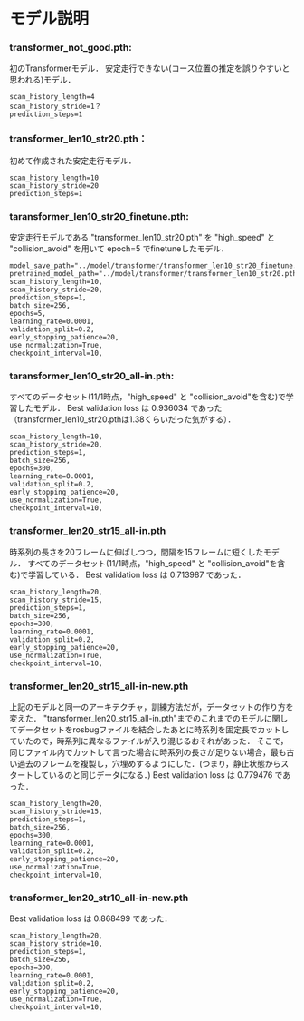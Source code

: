 # モデル説明

### transformer_not_good.pth:
初のTransformerモデル．
安定走行できない(コース位置の推定を誤りやすいと思われる)モデル．
```
scan_history_length=4
scan_history_stride=1？
prediction_steps=1
```

### transformer_len10_str20.pth：
初めて作成された安定走行モデル．
```
scan_history_length=10
scan_history_stride=20
prediction_steps=1
```

### taransformer_len10_str20_finetune.pth:
安定走行モデルである "transformer_len10_str20.pth" を "high_speed" と "collision_avoid" を用いて epoch=5 でfinetuneしたモデル．
```
model_save_path="../model/transformer/transformer_len10_str20_finetune.pth",
pretrained_model_path="../model/transformer/transformer_len10_str20.pth",
scan_history_length=10,
scan_history_stride=20,
prediction_steps=1,
batch_size=256,
epochs=5,
learning_rate=0.0001,
validation_split=0.2,
early_stopping_patience=20,
use_normalization=True,
checkpoint_interval=10,
```

### taransformer_len10_str20_all-in.pth:
すべてのデータセット(11/1時点，"high_speed" と "collision_avoid"を含む)で学習したモデル．
Best validation loss は 0.936034 であった（transformer_len10_str20.pthは1.38くらいだった気がする）．
```
scan_history_length=10,
scan_history_stride=20,
prediction_steps=1,
batch_size=256,
epochs=300,
learning_rate=0.0001,
validation_split=0.2,
early_stopping_patience=20,
use_normalization=True,
checkpoint_interval=10,
```

### transformer_len20_str15_all-in.pth
時系列の長さを20フレームに伸ばしつつ，間隔を15フレームに短くしたモデル．
すべてのデータセット(11/1時点，"high_speed" と "collision_avoid"を含む)で学習している．
Best validation loss は 0.713987 であった．
```
scan_history_length=20,
scan_history_stride=15,
prediction_steps=1,
batch_size=256,
epochs=300,
learning_rate=0.0001,
validation_split=0.2,
early_stopping_patience=20,
use_normalization=True,
checkpoint_interval=10,
```

### transformer_len20_str15_all-in-new.pth
上記のモデルと同一のアーキテクチャ，訓練方法だが，データセットの作り方を変えた．
"transformer_len20_str15_all-in.pth"までのこれまでのモデルに関してデータセットをrosbugファイルを結合したあとに時系列を固定長でカットしていたので，時系列に異なるファイルが入り混じるおそれがあった．
そこで，同じファイル内でカットして言った場合に時系列の長さが足りない場合，最も古い過去のフレームを複製し，穴埋めするようにした．(つまり，静止状態からスタートしているのと同じデータになる．)
Best validation loss は 0.779476 であった．
```
scan_history_length=20,
scan_history_stride=15,
prediction_steps=1,
batch_size=256,
epochs=300,
learning_rate=0.0001,
validation_split=0.2,
early_stopping_patience=20,
use_normalization=True,
checkpoint_interval=10,
```


### transformer_len20_str10_all-in-new.pth
Best validation loss は 0.868499 であった．
```
scan_history_length=20,
scan_history_stride=10,
prediction_steps=1,
batch_size=256,
epochs=300,
learning_rate=0.0001,
validation_split=0.2,
early_stopping_patience=20,
use_normalization=True,
checkpoint_interval=10,
```